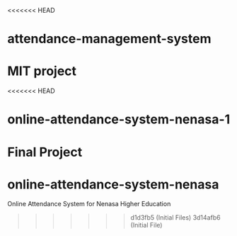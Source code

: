 <<<<<<< HEAD
# attendance-management-system
MIT  project
=======
<<<<<<< HEAD
# online-attendance-system-nenasa-1
Final Project
=======
# online-attendance-system-nenasa
Online Attendance System for Nenasa Higher Education
>>>>>>> d1d3fb5 (Initial Files)
>>>>>>> 3d14afb6 (Initial File)
